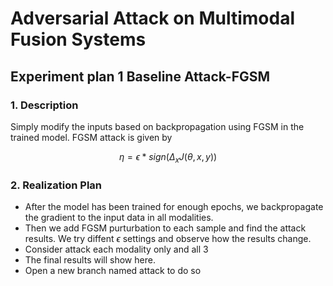 # Adversarial Attack on Multimodal Fusion Systems

## Experiment plan 1 Baseline Attack-FGSM

### 1. Description

Simply modify the inputs based on backpropagation using FGSM in the trained model. FGSM attack is given by

$$ \eta = \epsilon * sign(\Delta_x J(\theta, x, y)) $$

### 2. Realization Plan

- After the model has been trained for enough epochs, we backpropagate the gradient to the input data in all modalities.  
- Then we add FGSM purturbation to each sample and find the attack results. We try diffent $\epsilon$ settings and observe how the results change.
- Consider attack each modality only and all 3
- The final results will show here.
- Open a new branch named attack to do so

